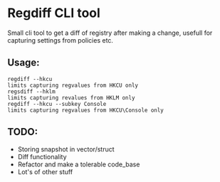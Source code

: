 # Regdiff CLI tool
Small cli tool to get a diff of registry after making a change, usefull for capturing settings from policies etc.


## Usage:
    regdiff --hkcu
    limits capturing regvalues from HKCU only
    regsdiff --hklm
    limits capturing revalues from HKLM only
    regdiff --hkcu --subkey Console
    limits capturing regvalues from HKCU\Console only
## TODO:
- Storing snapshot in vector/struct
- Diff functionality
- Refactor and make a tolerable code_base
- Lot's of other stuff
